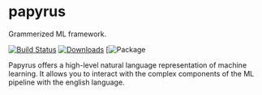 # papyrus
 Grammerized ML framework.
 
[![Build Status](https://www.travis-ci.com/Palashio/papyrus.svg?token=MFVyVfFQAs3abW7hagzw&branch=main)](https://www.travis-ci.com/Palashio/papyrus)
[![Downloads](https://pepy.tech/badge/papyrus-ai)](https://pepy.tech/project/papyrus-ai)
[![Package](https://img.shields.io/pypi/v/papyrus-ai)


Papyrus offers a high-level natural language representation of machine learning. It allows you to interact with the complex components of the ML pipeline with the english language. 
